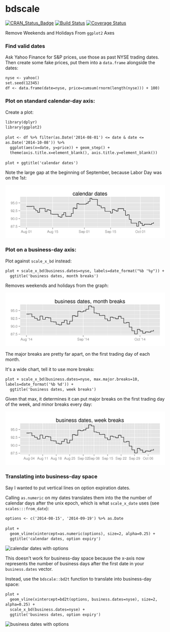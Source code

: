 bdscale
========

[![CRAN_Status_Badge](http://www.r-pkg.org/badges/version/bdscale)](http://cran.r-project.org/web/packages/bdscale)
[![Build Status](https://travis-ci.org/dvmlls/bdscale.svg?branch=master)](https://travis-ci.org/dvmlls/bdscale)
[![Coverage Status](https://img.shields.io/codecov/c/github/dvmlls/bdscale/master.svg)](https://codecov.io/github/dvmlls/bdscale?branch=master)

Remove Weekends and Holidays From `ggplot2` Axes 

### Find valid dates

Ask Yahoo Finance for S&P prices, use those as past NYSE trading dates. Then create some fake prices, put them into a `data.frame` alongside the dates:

```
nyse <- yahoo()
set.seed(12345)
df <- data.frame(date=nyse, price=cumsum(rnorm(length(nyse))) + 100)
```

### Plot on standard calendar-day axis:

Create a plot:

```
library(dplyr)
library(ggplot2)

plot <- df %>% filter(as.Date('2014-08-01') <= date & date <= as.Date('2014-10-08')) %>% 
  ggplot(aes(x=date, y=price)) + geom_step() + 
  theme(axis.title.x=element_blank(), axis.title.y=element_blank())
  
plot + ggtitle('calendar dates')

```

Note the large gap at the beginning of September, because Labor Day was on the 1st:

![calendar dates](https://raw.githubusercontent.com/dvmlls/bdscale/master/man/figures/calendar.PNG)

### Plot on a business-day axis:

Plot against `scale_x_bd` instead:

```
plot + scale_x_bd(business.dates=nyse, labels=date_format("%b '%y")) + 
  ggtitle('business dates, month breaks')
```

Removes weekends and holidays from the graph:

![business dates, month breaks](https://raw.githubusercontent.com/dvmlls/bdscale/master/man/figures/business.month.PNG)

The major breaks are pretty far apart, on the first trading day of each month. 

It's a wide chart, tell it to use more breaks:

```
plot + scale_x_bd(business.dates=nyse, max.major.breaks=10, labels=date_format('%b %d')) + 
  ggtitle('business dates, week breaks')
```

Given that max, it determines it can put major breaks on the first trading day of the week, and minor breaks every day:

![business dates, week breaks](https://raw.githubusercontent.com/dvmlls/bdscale/master/man/figures/business.week.PNG)

### Translating into business-day space

Say I wanted to put vertical lines on option expiration dates. 

Calling `as.numeric` on my dates translates them into the the number of calendar days after the unix epoch, which is what `scale_x_date` uses (see `scales:::from_date`):

```
options <- c('2014-08-15', '2014-09-19') %>% as.Date

plot + 
  geom_vline(xintercept=as.numeric(options), size=2, alpha=0.25) + 
  ggtitle('calendar dates, option expiry')
````

![calendar dates with options](https://raw.githubusercontent.com/dvmlls/bdscale/master/man/figures/calendar.options.PNG)

This doesn't work for business-day space because the x-axis now represents the number of business days after the first date in your `business.dates` vector. 

Instead, use the `bdscale::bd2t` function to translate into business-day space:

```
plot + 
  geom_vline(xintercept=bd2t(options, business.dates=nyse), size=2, alpha=0.25) + 
  scale_x_bd(business.dates=nyse) +
  ggtitle('business dates, option expiry')
```

![business dates with options](https://raw.githubusercontent.com/dvmlls/bdscale/master/man/figures/business.options.PNG)
